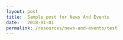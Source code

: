 ```yaml
---
layout: post
title:  Sample post for News And Events
date:   2018-01-01
permalink: /resources/news-and-events/test
---
```

